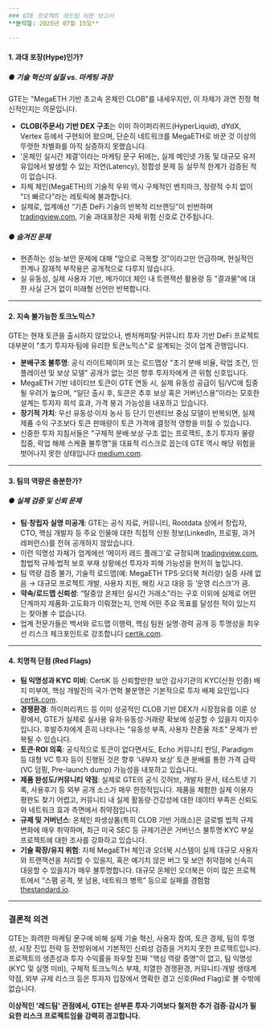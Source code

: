 ```yaml
---
### GTE 프로젝트 레드팀 비판 보고서  
**분석일: 2025년 07월 15일**

---
```


#### 1. 과대 포장(Hype)인가?  
##### ● 기술 혁신의 실질 vs. 마케팅 과장

GTE는 "MegaETH 기반 초고속 온체인 CLOB"를 내세우지만, 이 자체가 과연 진정 혁신적인지는 의문입니다.  
- **CLOB(주문서) 기반 DEX 구조**는 이미 하이퍼리퀴드(HyperLiquid), dYdX, Vertex 등에서 구현되어 왔으며, 단순히 네트워크를 MegaETH로 바꾼 것 이상의 뚜렷한 차별화를 아직 실증하지 못했습니다.  
- '온체인 실시간 체결'이라는 마케팅 문구 뒤에는, 실제 메인넷 가동 및 대규모 유저 유입에서 발생할 수 있는 지연(Latency), 정합성 문제 등 실무적 한계가 검증된 적이 없습니다.
- 자체 체인(MegaETH)의 기술적 우위 역시 구체적인 벤치마크, 정량적 수치 없이 "더 빠르다"라는 레토릭에 불과합니다.
- 실제로, 업계에선 “기존 DeFi 기술의 반복적 리브랜딩”이 빈번하며 [tradingview.com](https://www.tradingview.com/news/cointelegraph:f0a9fe7af094b:0-5-red-flags-you-re-being-shilled-don-t-buy-the-hype/), 기술 과대포장은 자체 위험 신호로 간주됩니다.

##### ● 숨겨진 문제
- 현존하는 성능·보안 문제에 대해 “앞으로 극복할 것”이라고만 언급하며, 현실적인 한계나 잠재적 부작용은 공개적으로 다루지 않습니다.
- 실 유동성, 실제 사용자 기반, 메가이더 체인 내 트랜잭션 활용량 등 "결과물"에 대한 사실 근거 없이 미래형 선언만 반복합니다.

---

#### 2. 지속 불가능한 토크노믹스?

GTE는 현재 토큰을 출시하지 않았으나, 벤처캐피탈·커뮤니티 투자 기반 DeFi 프로젝트 대부분이 "초기 투자자·팀에 유리한 토큰노믹스"로 설계되는 것이 업계 관행입니다.
- **분배구조 불투명**: 공식 라이트페이퍼 또는 로드맵상 "초기 분배 비율, 락업 조건, 인플레이션 및 보상 모델" 공개가 없는 것은 향후 투자자에게 큰 위험 신호입니다.
- MegaETH 기반 네이티브 토큰이 GTE 연동 시, 실제 유동성 공급이 팀/VC에 집중될 우려가 높으며, “일단 출시 후, 토큰은 추후 보상 혹은 거버넌스용”이라는 모호한 설계는 투자자 희석 효과, 가격 붕괴 가능성을 내포하고 있습니다.
- **장기적 가치**: 우선 유동성·이자 농사 등 단기 인센티브 중심 모델이 반복되면, 실제 제품 수익 구조보다 토큰 판매량이 토큰 가격에 결정적 영향을 미칠 수 있습니다.  
- 신중한 투자 지침서들은 "구체적 분배·보상 구조 없는 프로젝트, 초기 투자자 물량 집중, 락업 해제 스케줄 불투명"을 대표적 리스크로 꼽는데 GTE 역시 해당 위험을 벗어나지 못한 상태입니다 [medium.com](https://medium.com/solana-dev-tips/solana-token-quality-checklist-0a4391026d93).

---

#### 3. 팀의 역량은 충분한가?  
##### ● 실체 검증 및 신뢰 문제

- **팀·창립자 실명 미공개**: GTE는 공식 자료, 커뮤니티, Rootdata 상에서 창립자, CTO, 핵심 개발자 등 주요 인물에 대한 직접적 신원 정보(LinkedIn, 프로필, 과거 레퍼런스)를 전혀 공개하지 않았습니다.
- 이런 익명성 자체가 업계에선 ‘메이저 레드 플래그’로 규정되며 [tradingview.com](https://www.tradingview.com/news/cointelegraph:f0a9fe7af094b:0-5-red-flags-you-re-being-shilled-don-t-buy-the-hype/), 합법적 규제·법적 보호 부재 상황에선 투자자 피해 가능성을 현저히 높입니다.  
- 팀 역량 검증 불가, 기술적 로드맵(예: MegaETH TPS·오더북 처리량) 실증 사례 없음 → 대규모 프로젝트 개발, 사용자 지원, 해킹 사고 대응 등 ‘운영 리스크’가 큼.
- **약속/로드맵 신뢰성**: “탈중앙 온체인 실시간 거래소”라는 구호 이외에 실제로 어떤 단계까지 제품화·고도화가 이뤄졌는지, 언제 어떤 주요 목표를 달성한 적이 있는지는 찾아볼 수 없습니다.  
- 업계 전문가들은 백서와 로드맵 이행력, 핵심 팀원 실명·경력 공개 등 투명성을 최우선 리스크 체크포인트로 강조합니다 [certik.com](https://www.certik.com/resources/blog/4ejWP3o4MJhW0o5AMtlRXo-5-definitive-red-flags-in-crypto-investment).

---

#### 4. 치명적 단점 (Red Flags)

- **팀 익명성과 KYC 미비**: CertiK 등 신뢰할만한 보안 감사기관의 KYC(신원 인증) 배지 미부여, 핵심 개발진의 국가·연혁 불분명은 기본적으로 투자 배제 요인입니다 [certik.com](https://www.certik.com/resources/blog/4ejWP3o4MJhW0o5AMtlRXo-5-definitive-red-flags-in-crypto-investment).
- **경쟁환경**: 하이퍼리퀴드 등 이미 성공적인 CLOB 기반 DEX가 시장점유를 이룬 상황에서, GTE가 실제로 실사용 유저·유동성·거래량 확보에 성공할 수 있을지 미지수입니다. 후발주자에게 흔히 나타나는 “유동성 부족, 사용자 잔존율 저조” 문제가 반복될 수 있습니다.
- **토큰·ROI 의혹**: 공식적으로 토큰이 없다면서도, Echo 커뮤니티 펀딩, Paradigm 등 대형 VC 투자 등이 진행된 것은 향후 ‘내부자 보상’ 토큰 분배를 통한 가격 급락(VC 덤핑, Pre-launch dump) 가능성을 내포하고 있습니다.
- **제품 완성도/커뮤니티 약점**: 실제로 GTE의 공식 깃허브, 개발자 문서, 테스트넷 기록, 사용후기 등 외부 공개 소스가 매우 한정적입니다. 제품을 체험한 실제 이용자 평판도 찾기 어렵고, 커뮤니티 내 실제 활동량·건강성에 대한 데이터 부족은 신뢰도와 네트워크 효과 측면에서 취약점입니다.
- **규제 및 거버넌스**: 온체인 파생상품(특히 CLOB 기반 거래소)은 글로벌 법적 규제 변화에 매우 취약하며, 최근 미국 SEC 등 규제기관은 거버넌스 불투명·KYC 부실 프로젝트에 대한 조사를 강화하고 있습니다.
- **기술 확장/유지 위험**: 자체 MegaETH 체인과 오더북 시스템이 실제 대규모 사용자와 트랜잭션을 처리할 수 있을지, 혹은 예기치 않은 버그 및 보안 취약점에 신속히 대응할 수 있을지가 매우 불투명합니다. 대규모 온체인 오더북은 이미 많은 프로젝트에서 “스팸 공격, 봇 남용, 네트워크 병목” 등으로 실패를 경험함 [thestandard.io](https://www.thestandard.io/blog/due-diligence-on-avalanche-avax-evaluating-its-position-in-the-blockchain-landscape-2025-outlook-5).

---

### 결론적 의견  

GTE는 화려한 마케팅 문구에 비해 실제 기술 혁신, 사용자 참여, 토큰 경제, 팀의 투명성, 시장 진입 전략 등 전방위에서 기본적인 신뢰성 검증을 거치지 못한 프로젝트입니다.  
프로젝트의 생존성과 투자 수익률을 좌우할 진짜 "핵심 역량 증명"이 없고, 팀 익명성(KYC 및 실명 미비), 구체적 토크노믹스 부재, 치열한 경쟁환경, 커뮤니티·개발 생태계 약점, 외부 규제 리스크 등은 투자자 입장에서 명확한 경고 신호(Red Flag)로 볼 수밖에 없습니다.

**이상적인 '레드팀' 관점에서, GTE는 섣부른 투자·기여보다 철저한 추가 검증·감시가 필요한 리스크 프로젝트임을 강력히 경고합니다.**